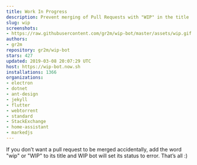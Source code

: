 ```yaml
---
title: Work In Progress
description: Prevent merging of Pull Requests with "WIP" in the title
slug: wip
screenshots:
- https://raw.githubusercontent.com/gr2m/wip-bot/master/assets/wip.gif
authors:
- gr2m
repository: gr2m/wip-bot
stars: 427
updated: 2019-03-08 20:07:29 UTC
host: https://wip-bot.now.sh
installations: 1366
organizations:
- electron
- dotnet
- ant-design
- jekyll
- flutter
- webtorrent
- standard
- StackExchange
- home-assistant
- markedjs
---
```


If you don’t want a pull request to be merged accidentally, add the word "wip" or "WIP" to its title and WIP bot will set its status to error. That’s all :)
